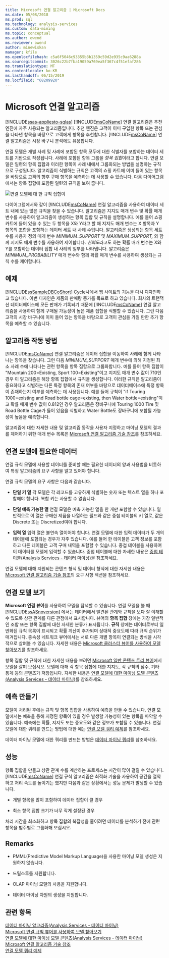 ```yaml
---
title: Microsoft 연결 알고리즘 | Microsoft Docs
ms.date: 05/08/2018
ms.prod: sql
ms.technology: analysis-services
ms.custom: data-mining
ms.topic: conceptual
ms.author: owend
ms.reviewer: owend
author: minewiskan
manager: kfile
ms.openlocfilehash: c5a6f5046c93355b3b1359c59d2e935c9aa6288a
ms.sourcegitcommit: 3026c22b7fba19059a769ea5f367c4f51efaf286
ms.translationtype: MT
ms.contentlocale: ko-KR
ms.lasthandoff: 06/15/2019
ms.locfileid: "68209920"
---
```

# <a name="microsoft-association-algorithm"></a>Microsoft 연결 알고리즘
[!INCLUDE[ssas-appliesto-sqlas](../../includes/ssas-appliesto-sqlas.md)]
  [!INCLUDE[msCoName](../../includes/msconame-md.md)] 연결 알고리즘은 추천 엔진에 자주 사용되는 알고리즘입니다. 추천 엔진은 고객이 이미 구입한 항목 또는 관심을 나타낸 항목을 바탕으로 고객에게 항목을 추천합니다. [!INCLUDE[msCoName](../../includes/msconame-md.md)] 연결 알고리즘은 시장 바구니 분석에도 유용합니다.   
  
 연결 모델은 개별 사례 및 사례에 포함된 항목 모두에 대한 식별자를 포함하는 데이터 세트를 기반으로 작성됩니다. 사례에 포함된 항목 그룹을 *항목 집합*이라고 합니다. 연결 모델은 일련의 항목 집합과 이러한 항목이 사례 내에서 그룹화되는 방법을 설명하는 규칙으로 구성됩니다. 알고리즘이 식별하는 규칙은 고객의 쇼핑 카트에 이미 들어 있는 항목을 바탕으로 고객의 향후 구매 항목을 예측하는 데 사용할 수 있습니다. 다음 다이어그램에서는 항목 집합에 포함된 일련의 규칙을 보여 줍니다.  
  
 ![연결 모델에 대 한 규칙 집합이](../../analysis-services/data-mining/media/association.gif "연결 모델에 대 한 규칙 집합")  
  
 다이어그램에서와 같이 [!INCLUDE[msCoName](../../includes/msconame-md.md)] 연결 알고리즘을 사용하여 데이터 세트 내에 있는 많은 규칙을 찾을 수 있습니다. 알고리즘은 지지도 매개 변수 및 확률 매개 변수를 사용하여 알고리즘이 생성하는 항목 집합 및 규칙을 설명합니다. 예를 들어 쇼핑 카트에 들어 있을 수 있는 두 항목을 X와 Y라고 할 때 지지도 매개 변수는 X 항목과 Y 항목의 조합을 포함하는 데이터 세트 내 사례 수입니다. 알고리즘은 생성되는 항목 세트 수를 사용자 정의 매개 변수 *MINIMUM_SUPPORT* 및 *MAXIMUM_SUPPORT,* 와 함께 지지도 매개 변수를 사용하여 제어합니다. *신뢰도*라고도 하는 확률 매개 변수는 X와 Y를 포함하는 데이터 집합 내 사례의 일부를 나타냅니다. 알고리즘은 *MINIMUM_PROBABILITY* 매개 변수와 함께 확률 매개 변수를 사용하여 생성되는 규칙 수를 제어합니다.  
  
## <a name="example"></a>예제  
 [!INCLUDE[ssSampleDBCoShort](../../includes/sssampledbcoshort-md.md)] Cycle사에서 웹 사이트의 기능을 다시 디자인하고 있습니다. 이번 디자인은 제품의 판매량 증가를 목표로 하고 있습니다. 회사의 트랜잭션 데이터베이스에 모든 판매가 기록되기 때문에 [!INCLUDE[msCoName](../../includes/msconame-md.md)] 연결 알고리즘을 사용하여 함께 구매될 가능성이 높은 제품 집합을 식별할 수 있습니다. 그런 다음 고객의 시장 바구니에 이미 들어 있는 항목을 바탕으로 고객이 관심을 가질 만한 추가 항목을 예측할 수 있습니다.  
  
## <a name="how-the-algorithm-works"></a>알고리즘 작동 방법  
 [!INCLUDE[msCoName](../../includes/msconame-md.md)] 연결 알고리즘은 데이터 집합을 이동하여 사례에 함께 나타나는 항목을 찾습니다. 그런 다음 *MINIMUM_SUPPORT* 매개 변수에 의해 지정된 최소 사례 수에 나타나는 관련 항목을 항목 집합으로 그룹화합니다. 예를 들어 항목 집합이 "Mountain 200=Existing, Sport 100=Existing"이고 지지도 매개 변수 값이 710인 경우 이 알고리즘은 해당 항목 집합에서 규칙을 생성합니다. 이러한 규칙은 알고리즘이 중요하다고 식별하는 다른 특정 항목의 존재 여부를 바탕으로 데이터베이스에 특정 항목이 존재하는지 여부를 예측하는 데 사용됩니다. 예를 들어 규칙이 "if Touring 1000=existing and Road bottle cage=existing, then Water bottle=existing"이고 확률 매개 변수 값이 0.812인 경우 알고리즘은 장바구니에 Touring 1000 Tire 및 Road Bottle Cage가 들어 있음을 식별하고 Water Bottle도 장바구니에 포함될 가능성이 높음을 예측합니다.  
  
 알고리즘에 대한 자세한 내용 및 알고리즘 동작을 사용자 지정하고 마이닝 모델의 결과를 제어하기 위한 매개 변수 목록은 [Microsoft 연결 알고리즘 기술 참조](../../analysis-services/data-mining/microsoft-association-algorithm-technical-reference.md)를 참조하세요.  
  
## <a name="data-required-for-association-models"></a>연결 모델에 필요한 데이터  
 연결 규칙 모델에 사용할 데이터를 준비할 때는 필요한 데이터의 양과 사용법을 비롯하여 특정 알고리즘의 요구 사항을 알고 있어야 합니다.  
  
 연결 규칙 모델의 요구 사항은 다음과 같습니다.  
  
-   **단일 키 열** 각 모델은 각 레코드를 고유하게 식별하는 숫자 또는 텍스트 열을 하나 포함해야 합니다. 복합 키는 사용할 수 없습니다.  
  
-   **단일 예측 가능한 열** 연결 모델은 예측 가능한 열을 한 개만 포함할 수 있습니다. 일반적으로 이 열은 구매한 제품을 나열하는 필드와 같은 중첩 테이블의 키 열로, 값은 Discrete 또는 Discretized여야 합니다.  
  
-   **입력 열** 입력 열은 불연속 열이어야 합니다. 연결 모델에 대한 입력 데이터가 두 개의 테이블에 포함되는 경우가 자주 있습니다. 예를 들어 한 테이블은 고객 정보를 포함하고 다른 테이블은 고객 구매 내역을 포함할 수 있습니다. 중첩 테이블을 사용하여 이 데이터를 모델에 입력할 수 있습니다. 중첩 테이블에 대한 자세한 내용은 [중첩 테이블&#40;Analysis Services - 데이터 마이닝&#41;](../../analysis-services/data-mining/nested-tables-analysis-services-data-mining.md)을 참조하세요.  
  
 연결 모델에 대해 지원되는 콘텐츠 형식 및 데이터 형식에 대한 자세한 내용은 [Microsoft 연결 알고리즘 기술 참조](../../analysis-services/data-mining/microsoft-association-algorithm-technical-reference.md)의 요구 사항 섹션을 참조하세요.  
  
## <a name="viewing-an-association-model"></a>연결 모델 보기  
 **Microsoft 연결 뷰어**를 사용하여 모델을 탐색할 수 있습니다. 연결 모델을 볼 때 [!INCLUDE[ssASnoversion](../../includes/ssasnoversion-md.md)] 에서는 데이터에서 발견된 관계와 규칙을 보다 잘 이해할 수 있도록 상관 관계를 다른 관점에서 표시합니다. 뷰어의 **항목 집합** 창에는 가장 일반적인 조합 또는 항목 집합에 대한 자세한 분류가 표시됩니다. **규칙** 창에는 데이터로부터 일반화된 규칙 목록이 표시되고 확률 계산이 추가되며 상대적 중요도에 따라 규칙 순위가 매겨집니다. 종속성 네트워크 뷰어에서는 서로 다른 개별 항목이 연결되는 방식을 시각적으로 살펴볼 수 있습니다. 자세한 내용은 [Microsoft 클러스터 뷰어를 사용하여 모델 찾아보기](../../analysis-services/data-mining/browse-a-model-using-the-microsoft-cluster-viewer.md)를 참조하세요.  
  
 항목 집합 및 규칙에 대한 자세한 내용을 보려면 [Microsoft 일반 콘텐츠 트리 뷰어](../../analysis-services/data-mining/browse-a-model-using-the-microsoft-generic-content-tree-viewer.md)에서 모델을 살펴 보십시오. 모델에 대해 각 항목 집합에 대한 지지도, 각 규칙의 점수, 기타 통계 등의 콘텐츠가 저장됩니다. 자세한 내용은 [연결 모델에 대한 마이닝 모델 콘텐츠&#40;Analysis Services - 데이터 마이닝&#41;](../../analysis-services/data-mining/mining-model-content-for-association-models-analysis-services-data-mining.md)를 참조하세요.  
  
## <a name="creating-predictions"></a>예측 만들기  
 모델이 처리된 후에는 규칙 및 항목 집합을 사용하여 예측을 만들 수 있습니다. 연결 모델에서는 예측을 통해 지정된 항목이 있을 경우 발생할 가능성이 있는 항목을 파악할 수 있습니다. 예측에는 확률, 지지도 또는 중요도와 같은 정보가 포함될 수 있습니다. 연결 모델에 대한 쿼리를 만드는 방법에 대한 예는 [연결 모델 쿼리 예제](../../analysis-services/data-mining/association-model-query-examples.md)를 참조하세요.  
  
 데이터 마이닝 모델에 대한 쿼리를 만드는 방법은 [데이터 마이닝 쿼리](../../analysis-services/data-mining/data-mining-queries.md)를 참조하세요.  
  
## <a name="performance"></a>성능  
 항목 집합을 만들고 상관 관계 수를 계산하는 프로세스는 시간이 많이 걸릴 수 있습니다. [!INCLUDE[msCoName](../../includes/msconame-md.md)] 연결 규칙 알고리즘은 최적화 기술을 사용하여 공간을 절약하고 처리 속도를 높이기는 했지만 다음과 같은 상황에서는 성능 문제가 발생할 수 있습니다.  
  
-   개별 항목을 많이 포함하여 데이터 집합이 클 경우  
  
-   최소 항목 집합 크기가 너무 작게 설정된 경우  
  
 처리 시간을 최소화하고 항목 집합의 복잡성을 줄이려면 데이터를 분석하기 전에 관련 항목을 범주별로 그룹화해 보십시오.  
  
## <a name="remarks"></a>Remarks  
  
-   PMML(Predictive Model Markup Language)을 사용한 마이닝 모델 생성은 지원하지 않습니다.  
  
-   드릴스루를 지원합니다.  
  
-   OLAP 마이닝 모델의 사용을 지원합니다.  
  
-   데이터 마이닝 차원의 생성을 지원합니다.  
  
## <a name="see-also"></a>관련 항목  
 [데이터 마이닝 알고리즘&#40;Analysis Services - 데이터 마이닝&#41;](../../analysis-services/data-mining/data-mining-algorithms-analysis-services-data-mining.md)   
 [Microsoft 연결 규칙 뷰어를 사용하여 모델 찾아보기](../../analysis-services/data-mining/browse-a-model-using-the-microsoft-association-rules-viewer.md)   
 [연결 모델에 대한 마이닝 모델 콘텐츠&#40;Analysis Services - 데이터 마이닝&#41;](../../analysis-services/data-mining/mining-model-content-for-association-models-analysis-services-data-mining.md)   
 [Microsoft 연결 알고리즘 기술 참조](../../analysis-services/data-mining/microsoft-association-algorithm-technical-reference.md)   
 [연결 모델 쿼리 예제](../../analysis-services/data-mining/association-model-query-examples.md)  
  
  
